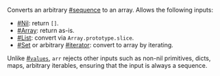 Converts an arbitrary [#sequence](#function-isseq) to an array. Allows the following inputs:

  * [#Nil](#function-isnil): return `[]`.
  * [#Array](#function-isarr): return as-is.
  * [#List](#function-islist): convert via `Array.prototype.slice`.
  * [#Set](#function-isset) or arbitrary [#iterator](#function-isiterator): convert to array by iterating.

Unlike [#`values`](#function-values), `arr` rejects other inputs such as non-nil primitives, dicts, maps, arbitrary iterables, ensuring that the input is always a sequence.
